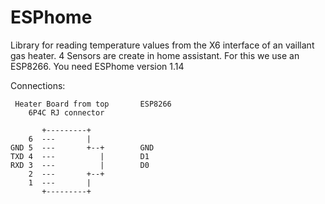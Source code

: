 # ESPhome

Library for reading temperature values from the X6 interface of an vaillant gas heater.
4 Sensors are create in home assistant.
For this we use an ESP8266.
You need ESPhome version 1.14

Connections: 
```
 Heater Board from top       ESP8266
    6P4C RJ connector
    
       +---------+
    6  ---       |
GND 5  ---       +--+        GND
TXD 4  ---          |        D1
RXD 3  ---          |        D0
    2  ---       +--+
    1  ---       |
       +---------+
```
